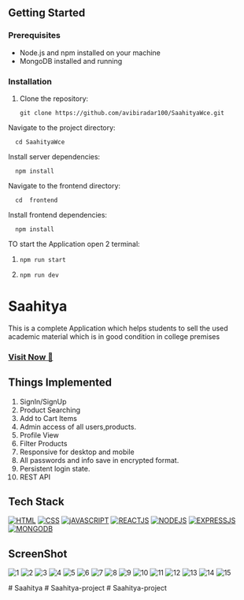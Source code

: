 ## Getting Started

### Prerequisites

- Node.js and npm installed on your machine
- MongoDB installed and running

### Installation

1. Clone the repository:

       git clone https://github.com/avibiradar100/SaahityaWce.git
   
Navigate to the project directory:

      cd SaahityaWce

Install server dependencies:

      npm install

Navigate to the frontend directory:

      cd  frontend 

Install frontend dependencies:

      npm install


TO start the Application open 2 terminal:
1.     npm run start
2.     npm run dev 

# Saahitya
This is a complete Application which helps students to sell the used academic material which is in good condition in college premises
### <a href="https://saahitya.onrender.com/" target="_blank">**Visit Now 🚀**</a>


## Things Implemented
1. SignIn/SignUp
2. Product Searching
3. Add to Cart Items
4. Admin access of all users,products.
5. Profile View
6. Filter Products
7. Responsive for desktop and mobile
8. All passwords and info save in encrypted format.
9. Persistent login state.
10. REST API


## Tech Stack
[![HTML](https://img.shields.io/badge/HTML5-E34F26?style=for-the-badge&logo=html5&logoColor=white)](https://www.w3schools.com/html/)
[![CSS](https://img.shields.io/badge/CSS3-1572B6?style=for-the-badge&logo=css3&logoColor=white)](https://www.w3schools.com/css/)
[![jAVASCRIPT](https://img.shields.io/badge/JavaScript-323330?style=for-the-badge&logo=javascript&logoColor=F7DF1E)](https://developer.mozilla.org/en-US/docs/Web/JavaScript)
[![REACTJS](https://img.shields.io/badge/react-%2320232a.svg?style=for-the-badge&logo=react&logoColor=%2361DAFB)](https://reactjs.org/)
[![NODEJS](https://img.shields.io/badge/node.js-%2343853D.svg?style=for-the-badge&logo=node-dot-js&logoColor=white)](https://nodejs.org/en/docs/)
[![EXPRESSJS](https://img.shields.io/badge/Express.js-000000?style=for-the-badge&logo=express&logoColor=white)](https://expressjs.com/)
[![MONGODB](https://img.shields.io/badge/MongoDB-4EA94B?style=for-the-badge&logo=mongodb&logoColor=white)](https://www.mongodb.com/)



## ScreenShot

![1](https://res.cloudinary.com/avicloud/image/upload/v1655638075/project%20Images/1_nl0hkq.png)
![2](https://res.cloudinary.com/avicloud/image/upload/v1655638075/project%20Images/2_i1qdmj.png)
![3](https://res.cloudinary.com/avicloud/image/upload/v1655638075/project%20Images/3_mrwd3b.png)
![4](https://res.cloudinary.com/avicloud/image/upload/v1655638075/project%20Images/4_grppjs.png)
![5](https://res.cloudinary.com/avicloud/image/upload/v1655638075/project%20Images/5_lgcbvw.png)
![6](https://res.cloudinary.com/avicloud/image/upload/v1655638075/project%20Images/6_imc449.png)
![7](https://res.cloudinary.com/avicloud/image/upload/v1655638076/project%20Images/7_badsd9.png)
![8](https://res.cloudinary.com/avicloud/image/upload/v1655638075/project%20Images/8_tqvwlf.png)
![9](https://res.cloudinary.com/avicloud/image/upload/v1655638076/project%20Images/9_oe5imj.png)
![10](https://res.cloudinary.com/avicloud/image/upload/v1655638076/project%20Images/10_f7kbph.png)
![11](https://res.cloudinary.com/avicloud/image/upload/v1655638076/project%20Images/11_y5gzgm.png)
![12](https://res.cloudinary.com/avicloud/image/upload/v1655638076/project%20Images/15_p3lr2t.png)
![13](https://res.cloudinary.com/avicloud/image/upload/v1655638076/project%20Images/12_euyzul.png)
![14](https://res.cloudinary.com/avicloud/image/upload/v1655638076/project%20Images/13_rwodq6.png)
![15](https://res.cloudinary.com/avicloud/image/upload/v1655638076/project%20Images/14_ous2qw.png)




#   S a a h i t y a  
 #   S a a h i t y a - p r o j e c t  
 #   S a a h i t y a - p r o j e c t  
 
